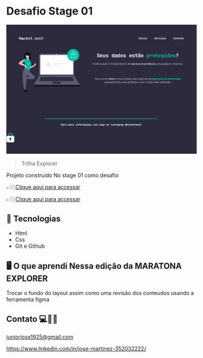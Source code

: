 #  Desafio Stage 01 

![preview](./desafio-%20stage01.png)


> Trilha Explorer 

Projeto construido No stage 01 como desafio 

👉🏼[Clique aqui para accessar](https://jose26362780.github.io/Desafio-stage-01--criando-layout/)

👉🏼[Clique aqui para accessar](https://desafio-01-recriando-layout.netlify.app/)



##  🔧 Tecnologias


- Html 
- Css
- Git e Github

##  🖥️ O que aprendi Nessa edição da MARATONA EXPLORER

Trocar o fundo do layout assim como uma revisão dos conteudos usando a ferramenta figma 



## Contato 💻🧑‍💻 

juniorjose1925@gmail.com


https://www.linkedin.com/in/jose-martinez-352032222/
